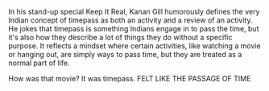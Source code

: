 In his stand-up special Keep It Real, Kanan Gill humorously defines the very Indian concept of timepass as both an activity and a review of an activity. He jokes that timepass is something Indians engage in to pass the time, but it's also how they describe a lot of things they do without a specific purpose. It reflects a mindset where certain activities, like watching a movie or hanging out, are simply ways to pass time, but they are treated as a normal part of life. 

How was that movie? It was timepass. FELT LIKE THE PASSAGE OF TIME